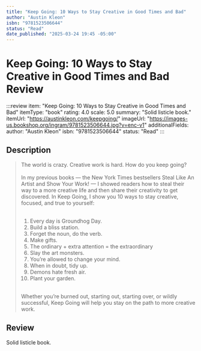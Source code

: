 ```yaml
---
title: "Keep Going: 10 Ways to Stay Creative in Good Times and Bad"
author: "Austin Kleon"
isbn: "9781523506644"
status: "Read"
date_published: "2025-03-24 19:45 -05:00"
---
```


# Keep Going: 10 Ways to Stay Creative in Good Times and Bad Review

:::review
item: "Keep Going: 10 Ways to Stay Creative in Good Times and Bad"
itemType: "book"
rating: 4.0
scale: 5.0
summary: "Solid listicle book."
itemUrl: "https://austinkleon.com/keepgoing/"
imageUrl: "https://images-us.bookshop.org/ingram/9781523506644.jpg?v=enc-v1"
additionalFields:
  author: "Austin Kleon"
  isbn: "9781523506644"
  status: "Read"
:::

## Description

> The world is crazy. Creative work is hard. How do you keep going?  
> <br>
> In my previous books — the New York Times bestsellers Steal Like An Artist and Show Your Work! — I showed readers how to steal their way to a more creative life and then share their creativity to get discovered. In Keep Going, I show you 10 ways to stay creative, focused, and true to yourself:  
> <br>
> 1. Every day is Groundhog Day.
> 2. Build a bliss station.
> 3. Forget the noun, do the verb.
> 4. Make gifts.
> 5. The ordinary + extra attention = the extraordinary
> 6. Slay the art monsters.
> 7. You’re allowed to change your mind.
> 8. When in doubt, tidy up.
> 9. Demons hate fresh air.
> 10. Plant your garden.
> <br>
> Whether you’re burned out, starting out, starting over, or wildly successful, Keep Going will help you stay on the path to more creative work.

## Review

Solid listicle book. 